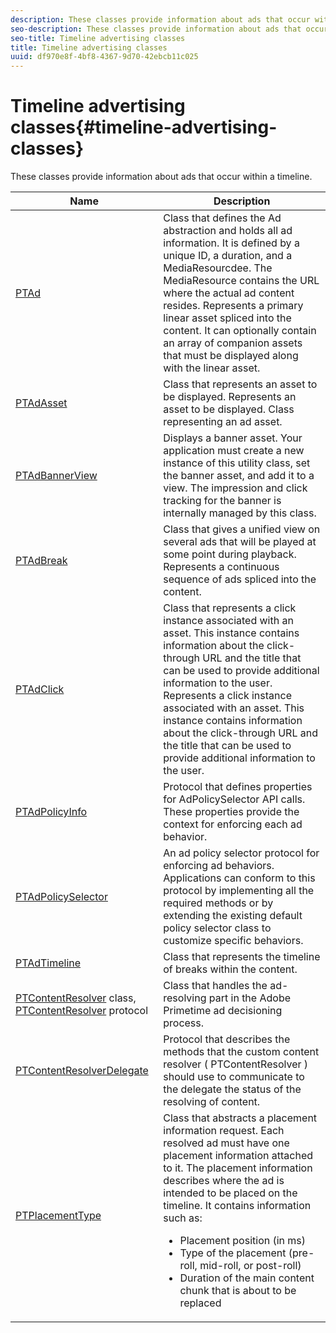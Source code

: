 ```yaml
---
description: These classes provide information about ads that occur within a timeline.
seo-description: These classes provide information about ads that occur within a timeline.
seo-title: Timeline advertising classes
title: Timeline advertising classes
uuid: df970e8f-4bf8-4367-9d70-42ebcb11c025
---
```


# Timeline advertising classes{#timeline-advertising-classes}

These classes provide information about ads that occur within a timeline.

<table frame="all" colsep="1" rowsep="1" id="table_1A59E777BA99466793D586286F19E933"> 
 <thead> 
  <tr rowsep="1"> 
   <th colname="1" class="entry"> Name </th> 
   <th colname="2" class="entry"> Description </th> 
  </tr> 
 </thead>
 <tbody> 
  <tr rowsep="1"> 
   <td colname="1"><a href="https://help.adobe.com/en_US/primetime/api/psdk/appledoc/Classes/PTAd.html" format="html" scope="external"> PTAd</a> </td> 
   <td colname="2">Class that defines the Ad abstraction and holds all ad information. It is defined by a unique ID, a duration, and a MediaResourcdee. The MediaResource contains the URL where the actual ad content resides. 
    <ph>
      Represents a primary linear asset spliced into the content. It can optionally contain an array of companion assets that must be displayed along with the linear asset.
    </ph> </td> 
  </tr> 
  <tr rowsep="1"> 
   <td colname="1"> <a href="https://help.adobe.com/en_US/primetime/api/psdk/appledoc/Classes/PTAdAsset.html" format="html" scope="external"> PTAdAsset</a> </td> 
   <td colname="2">Class that represents an asset to be displayed. 
    <ph>
      Represents an asset to be displayed.
    </ph> 
    <ph>
      Class representing an ad asset.
    </ph> </td> 
  </tr> 
  <tr rowsep="1"> 
   <td colname="1"><a href="https://help.adobe.com/en_US/primetime/api/psdk/appledoc/Classes/PTAdBannerView.html" format="html" scope="external"> PTAdBannerView</a> </td> 
   <td colname="2">
    <ph>
      Displays a banner asset. Your application must create a new instance of this utility class, set the banner asset, and add it to a view. The impression and click tracking for the banner is internally managed by this class.
    </ph> </td> 
  </tr> 
  <tr rowsep="1"> 
   <td colname="1"> <a href="https://help.adobe.com/en_US/primetime/api/psdk/appledoc/Classes/PTAdBreak.html" format="html" scope="external"> PTAdBreak</a> </td> 
   <td colname="2">Class that gives a unified view on several ads that will be played at some point during playback. 
    <ph>
      Represents a continuous sequence of ads spliced into the content.
    </ph> </td> 
  </tr> 
  <tr rowsep="1"> 
   <td colname="1"> <a href="https://help.adobe.com/en_US/primetime/api/psdk/appledoc/Classes/PTAdClick.html" format="html" scope="external"> PTAdClick</a> </td> 
   <td colname="2">Class that represents a click instance associated with an asset. This instance contains information about the click-through URL and the title that can be used to provide additional information to the user. 
    <ph>
      Represents a click instance associated with an asset. This instance contains information about the click-through URL and the title that can be used to provide additional information to the user.
    </ph> </td> 
  </tr> 
  <tr rowsep="1"> 
   <td colname="1"><a href="https://help.adobe.com/en_US/primetime/api/psdk/appledoc/Classes/PTAdPolicyInfo.html" format="html" scope="external"> PTAdPolicyInfo</a> </td> 
   <td colname="2"> Protocol that defines properties for AdPolicySelector API calls. These properties provide the context for enforcing each ad behavior. </td> 
  </tr> 
  <tr rowsep="1"> 
   <td colname="1"><a href="https://help.adobe.com/en_US/primetime/api/psdk/appledoc/Classes/PTAdPolicySelector.html" format="html" scope="external"> PTAdPolicySelector</a> </td> 
   <td colname="2"> An ad policy selector protocol for enforcing ad behaviors. Applications can conform to this protocol by implementing all the required methods or by extending the existing default policy selector class to customize specific behaviors. </td> 
  </tr> 
  <tr rowsep="1"> 
   <td colname="1"><a href="https://help.adobe.com/en_US/primetime/api/psdk/appledoc/Classes/PTAdTimeline.html" format="html" scope="external"> PTAdTimeline</a> </td> 
   <td colname="2"> Class that represents the timeline of breaks within the content. </td> 
  </tr> 
  <tr rowsep="1"> 
   <td colname="1"> 
    <ph>
     <a href="https://help.adobe.com/en_US/primetime/api/psdk/appledoc/Classes/PTContentResolver.html" format="html" scope="external"> PTContentResolver</a> class, 
     <a href="https://help.adobe.com/en_US/primetime/api/psdk/appledoc/Protocols/PTContentResolver.html" format="html" scope="external"> PTContentResolver</a> protocol
    </ph> </td> 
   <td colname="2"> Class that handles the ad-resolving part in the Adobe Primetime ad decisioning process. </td> 
  </tr> 
  <tr rowsep="1"> 
   <td colname="1"><a href="https://help.adobe.com/en_US/primetime/api/psdk/appledoc/Protocols/PTContentResolverDelegate.html" format="html" scope="external"> PTContentResolverDelegate</a> </td> 
   <td colname="2"> Protocol that describes the methods that the custom content resolver ( <span class="codeph"> PTContentResolver</span> ) should use to communicate to the delegate the status of the resolving of content. </td> 
  </tr> 
  <tr rowsep="0"> 
   <td colname="1"> <a href="https://help.adobe.com/en_US/primetime/api/psdk/appledoc/Constants/PTPlacementType.html" format="html" scope="external"> PTPlacementType</a> </td> 
   <td colname="2">Class that abstracts a placement information request. Each resolved ad must have one placement information attached to it. The placement information describes where the ad is intended to be placed on the timeline. It contains information such as: 
    <ul id="ul_A9105A78F0C24488BCD5E3F2EE62A3EE"> 
     <li id="li_01E968A4330D4B40BA1EB6F4A6000FFD">Placement position (in ms) </li> 
     <li id="li_A3DC9498BEE14FBA9E7A5D26874F3984">Type of the placement (pre-roll, mid-roll, or post-roll) </li> 
     <li id="li_4B9094DD318B4792854A377CC6064232">Duration of the main content chunk that is about to be replaced </li> 
    </ul> </td> 
  </tr> 
 </tbody> 
</table>

